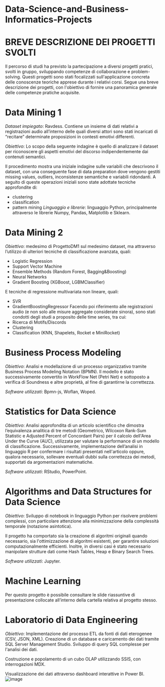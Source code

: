 # Data-Science-and-Business-Informatics-Projects

# BREVE DESCRIZIONE DEI PROGETTI SVOLTI

Il percorso di studi ha previsto la partecipazione a diversi progetti pratici, svolti in gruppo, sviluppando competenze di collaborazione e problem-solving. Questi progetti sono stati focalizzati sull'applicazione concreta delle conoscenze teoriche apprese durante i relativi corsi.
Segue una breve descrizione dei progetti, con l'obiettivo di fornire una panoramica generale delle competenze pratiche acquisite.

# Data Mining 1
*Dataset impiegato*: Ravdess. Contiene un insieme di dati relativi a registrazioni audio all’interno delle quali diversi attori sono stati incaricati di “recitare” determinate proposizioni in contesti emotivi differenti.

*Obiettivo*: Lo scopo della seguente indagine è quello di analizzare il dataset per riconoscere gli aspetti emotivi del discorso indipendentemente dai contenuti semantici. 

Il procedimento mostra una iniziale indagine sulle variabili che descrivono il dataset, con una conseguente fase di data preparation dove vengono gestiti missing values, outliers, inconsistenze semantiche e variabili ridondanti. A seguito di queste operazioni iniziali sono state adottate tecniche approfondite di:
-	clustering
-	classification
-	pattern mining
*Linguaggio e librerie*: linguaggio Python, principalmente attraverso le librerie Numpy, Pandas, Matplotlib e Sklearn.

# Data Mining 2
*Obiettivo*: medesimo di ProgettoDM1 sul medesimo dataset, ma attraverso l’utilizzo di ulteriori tecniche di classificazione avanzata, quali:
-	Logistic Regression
-	Support Vector Machine
-	Ensemble Methods (Random Forest, Bagging&Boosting)
-	Neural Networks
-	Gradient Boosting (XGBoost, LGBMClassifier)

E tecniche di regressione multivariata non lineare, quali:
-	SVR
-	GradientBoostingRegressor
Facendo poi riferimento alle registrazioni audio (e non solo alle misure aggregate considerate sinora), sono stati condotti degli studi a proposito delle time series, tra cui:
-	Ricerca di Motifs/Discords
-	Clustering
-	Classification (KNN, Shapelets, Rocket e MiniRocket)

# Business Process Modeling
*Obiettivo*: Analisi e modellazione di un processo organizzativo tramite Business Process Modeling Notation (BPMN). Il modello è stato successivamente convertito in WorkFlow Net (Petri Net) e sottoposto a verifica di Soundness e altre proprietà, al fine di garantirne la correttezza.

*Software utilizzati*: Bpmn-js, Woflan, Woped.

# Statistics for Data Science
*Obiettivo*: Analisi approfondita di un articolo scientifico che dimostra l’equivalenza analitica di tre metodi (Geometrico, Wilcoxon Rank-Sum Statistic e Adjusted Percent of Concordant Pairs) per il calcolo dell'Area Under the Curve (AUC), utilizzata per valutare la performance di un modello di classificazione. Successivamente, implementazione dell’analisi in linguaggio R per confermare i risultati presentati nell'articolo oppure, qualora necessario, sollevare eventuali dubbi sulla correttezza dei metodi, supportati da argomentazioni matematiche.

*Software utilizzati*: RStudio, PowerPoint.

# Algorithms and Data Structures for Data Science
*Obiettivo*: Sviluppo di notebook in linguaggio Python per risolvere problemi complessi, con particolare attenzione alla minimizzazione della complessità temporale (notazione asintotica).

Il progetto ha comportato sia la creazione di algoritmi originali quando necessario, sia l'ottimizzazione di algoritmi esistenti, per garantire soluzioni computazionalmente efficienti. Inoltre, in diversi casi è stato necessario manipolare strutture dati come Hash Tables, Heap e Binary Search Trees.

*Software utilizzati*: Jupyter.


# Machine Learning
Per questo progetto è possibile consultare le slide riassuntive di presentazione collocate all’interno della cartella relativa al progetto stesso.

# Laboratorio di Data Engineering
*Obiettivo*: Implementazione del processo ETL da fonti di dati eterogenee (CSV, JSON, XML). Creazione di un database e caricamento dei dati tramite SQL Server Management Studio. Sviluppo di query SQL complesse per l'analisi dei dati.

Costruzione e popolamento di un cubo OLAP utilizzando SSIS, con interrogazioni MDX.

Visualizzazione dei dati attraverso dashboard interattive in Power BI.
![image](https://github.com/user-attachments/assets/8095e161-1da5-4410-b547-3efca7bd9e8a)
